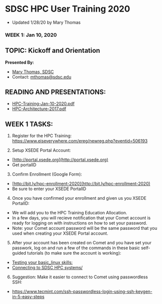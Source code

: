 # SDSC HPC User Training 2020
* Updated 1/28/20 by Mary Thomas

### WEEK 1: Jan 10, 2020

## TOPIC:  Kickoff and Orientation
**Presented By:** 
* [Mary Thomas, SDSC](https://hpc-students.sdsc.edu/instr_bios/mary_thomas.html)   
* Contact: mthomas@sdsc.edu

## READING AND PRESENTATIONS:
* [HPC-Training-Jan-10-2020.pdf](./HPC-Students-Kickoff-Mtg-01-18-2019.pdf)
* [HPC-Architecture-2017.pdf](./HPC-Architecture-2017.pdf)

## WEEK 1 TASKS:
1. Register for the HPC Training:
https://www.eiseverywhere.com/ereg/newreg.php?eventid=506193


2. Setup XSEDE Portal Account:
* [http://portal.xsede.org](http://portal.xsede.org)
* Get portalID

3. Confirm Enrollment (Google Form):
* [http://bit.ly/hpc-enrollment-2020](http://bit.ly/hpc-enrollment-2020)
* Be sure to enter your XSEDE PortalID

4. Once you have confirmed your enrollment and given us you XSEDE PortalID:
* We will add you to the HPC Training Education Allocation.
* In a few days, you will recieve notification that your Comet account is ready for logging on with instructions on how to set your password.
* Note: your Comet account password will be the same password that you used when creating your XSEDE Portal account.

5. After your account has been created on Comet and you have set your passwork, log on and run a few of the commands in these basic self-guided tutorials (to make sure the account is working):
* [Testing your basic_linux skills:](https://github.com/sdsc-hpc-training/basic_skills/tree/master/basic_linux_skills)
* [Connecting to SDSC HPC systems/](https://github.com/sdsc-hpc-training/basic_skills/tree/master/connecting-to-hpc-systems)


6. Suggestion:  Make it easier to connect to Comet using passwordless SSH:   
* https://www.tecmint.com/ssh-passwordless-login-using-ssh-keygen-in-5-easy-steps
